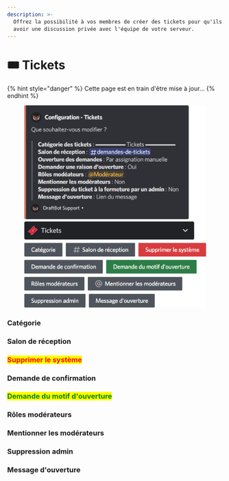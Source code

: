 ```yaml
---
description: >-
  Offrez la possibilité à vos membres de créer des tickets pour qu'ils puissent
  avoir une discussion privée avec l'équipe de votre serveur.
---
```


# 🎟 Tickets

{% hint style="danger" %}
Cette page est en train d'être mise à jour...
{% endhint %}

<figure><img src="../../.gitbook/assets/Tickets.png" alt=""><figcaption></figcaption></figure>

### Catégorie

### Salon de réception

### <mark style="color:red;">Supprimer le système</mark>

### Demande de confirmation

### <mark style="color:green;">Demande du motif d'ouverture</mark>

### Rôles modérateurs

### Mentionner les modérateurs

### Suppression admin

### Message d'ouverture

